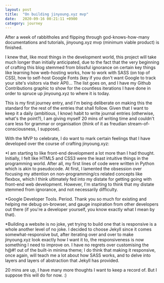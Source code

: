 ```yaml
---
layout: post
title:  "On building jinyoung.xyz mvp"
date:   2020-09-16 00:21:11 +0900
category: journey
---
```


After a week of rabbitholes and flipping through god-knows-how-many documentations and tutorials, jinyoung.xyz mvp (minimum viable product) is finished. 

I knew that, like most things in the development world, this project will take much longer than initially anticipated, due to the fact that the very beginning of crafting this blog stemmed from blissful ignorance on certain key things like learning how web-hosting works, how to work with SASS (on top of CSS), how to self-host Google Fonts (key if you don't want Google to track your site's visitors via their API)... The list goes on, and I have my Github Contributions graphic to show for the countless iterations I have done in order to spruce up jinyoung.xyz to where it is today.

This is my first journey entry, and I'm being deliberate on making this the standard for the rest of the entries that shall follow. Given that I want to keep it a daily (ambitious, I know) habit to write journal entries (otherwise, what's the point?), I am giving myself 20 mins of writing time and couldn't care less for grammar or organisation (think of it as freudian stream-of-consciousness, I suppose). 

With the MVP to celebrate, I do want to mark certain feelings that I have developed over the course of crafting jinyoung.xyz: 

*I am starting to like front-end development a lot more than I had thought. Initially, I felt like HTML5 and CSS3 were the least intuitive things in the programming world. After all, my first lines of code were written in Python which is akin to pseudocode. At first, I lamented the obsession over focusing my attention on non-programming/cs related concepts like flexbox, which I think ultimately fed into my distate for getting going with front-end web development. However, I'm starting to think that my distate stemmed from ignorance, and not necessarily difficulty. 

*Google Developer Tools. Period. Thank you so much for existing and helping me debug on-browser, and gauge inspiration from other developers out there (if you're a developer yourself, you know exactly what I mean by that).  

*Building a website is no joke, yet trying to build one that is responsive is a whole another level of no joke. I decided to choose Jekyll since it comes somewhat-responsive but, after iterating over and over to make jinyoung.xyz look exactly how I want it to, the responsiveness is now something I need to improve on. I have no regrets over customising the h@#! out of the built-in minima theme; I do think that making it responsive, once again, will teach me a lot about how SASS works, and to delve into layers and layers of abstraction that Jekyll has provided. 

20 mins are up, I have many more thoughts I want to keep a record of. But I suppose this will do for now. :)
